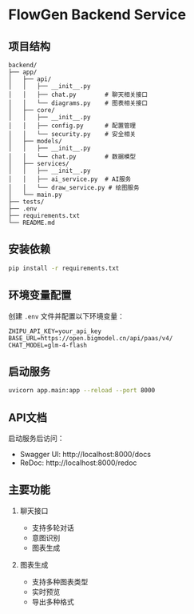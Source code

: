 # FlowGen Backend Service

## 项目结构
```
backend/
├── app/
│   ├── api/
│   │   ├── __init__.py
│   │   ├── chat.py        # 聊天相关接口
│   │   └── diagrams.py    # 图表相关接口
│   ├── core/
│   │   ├── __init__.py
│   │   ├── config.py      # 配置管理
│   │   └── security.py    # 安全相关
│   ├── models/
│   │   ├── __init__.py
│   │   └── chat.py        # 数据模型
│   ├── services/
│   │   ├── __init__.py
│   │   ├── ai_service.py  # AI服务
│   │   └── draw_service.py # 绘图服务
│   └── main.py
├── tests/
├── .env
├── requirements.txt
└── README.md
```

## 安装依赖
```bash
pip install -r requirements.txt
```

## 环境变量配置
创建 `.env` 文件并配置以下环境变量：
```
ZHIPU_API_KEY=your_api_key
BASE_URL=https://open.bigmodel.cn/api/paas/v4/
CHAT_MODEL=glm-4-flash
```

## 启动服务
```bash
uvicorn app.main:app --reload --port 8000
```

## API文档
启动服务后访问：
- Swagger UI: http://localhost:8000/docs
- ReDoc: http://localhost:8000/redoc

## 主要功能
1. 聊天接口
   - 支持多轮对话
   - 意图识别
   - 图表生成

2. 图表生成
   - 支持多种图表类型
   - 实时预览
   - 导出多种格式